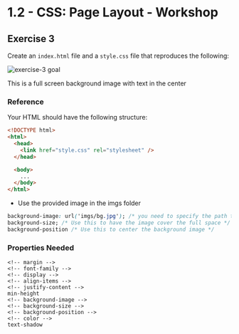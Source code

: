 # 1.2 - CSS: Page Layout - Workshop

## Exercise 3

Create an `index.html` file and a `style.css` file that reproduces the following:

![exercise-3 goal](../../__lecture/assets/ex-3-goal.png)

This is a full screen background image with text in the center

### Reference

Your HTML should have the following structure:

```html
<!DOCTYPE html>
<html>
  <head>
    <link href="style.css" rel="stylesheet" />
  </head>

  <body>
    ...
  </body>
</html>
```

<!-- - Set the body margin to 0 -->
<!-- - Give the `<body>` a `0` margin. -->
<!-- - Use the Poppins font -->
- Use the provided image in the imgs folder
<!-- 
To style your main `<div>` with a background image, you will need to use: -->

```css
background-image: url('imgs/bg.jpg'); /* you need to specify the path to the file */
background-size; /* Use this to have the image cover the full space */
background-position /* Use this to center the background image */
```

### Properties Needed

```
<!-- margin -->
<!-- font-family -->
<!-- display -->
<!-- align-items -->
<!-- justify-content -->
min-height
<!-- background-image -->
<!-- background-size -->
<!-- background-position -->
<!-- color -->
text-shadow
```
